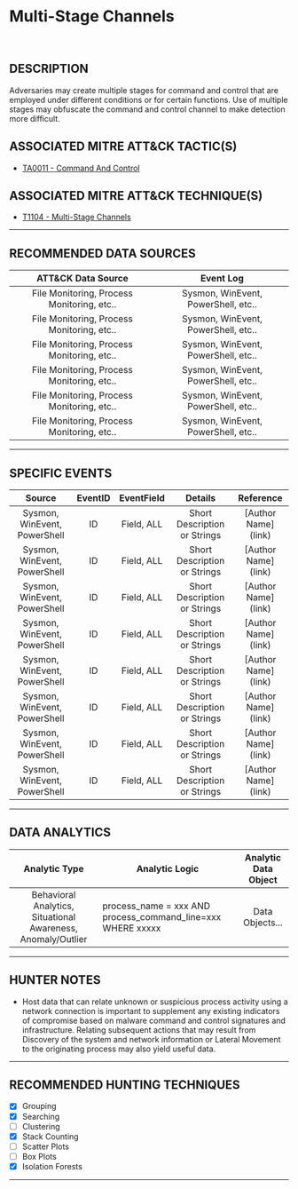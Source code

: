# Multi-Stage Channels

<BR>

## DESCRIPTION
Adversaries may create multiple stages for command and control that are employed under different conditions or for certain functions. Use of multiple stages may obfuscate the command and control channel to make detection more difficult.

## ASSOCIATED MITRE ATT&CK TACTIC(S)
- [TA0011 - Command And Control](https://attack.mitre.org/tactics/TA0011/)

## ASSOCIATED MITRE ATT&CK TECHNIQUE(S)
- [T1104 - Multi-Stage Channels](https://attack.mitre.org/techniques/T1104/)

---

## RECOMMENDED DATA SOURCES

| ATT&CK Data Source | Event Log |
|:---:|:---:|
|File Monitoring, Process Monitoring, etc..| Sysmon, WinEvent, PowerShell, etc..|
|File Monitoring, Process Monitoring, etc..| Sysmon, WinEvent, PowerShell, etc..| 
|File Monitoring, Process Monitoring, etc..| Sysmon, WinEvent, PowerShell, etc..|
|File Monitoring, Process Monitoring, etc..| Sysmon, WinEvent, PowerShell, etc..| 
|File Monitoring, Process Monitoring, etc..| Sysmon, WinEvent, PowerShell, etc..| 
|File Monitoring, Process Monitoring, etc..| Sysmon, WinEvent, PowerShell, etc..|

---

## SPECIFIC EVENTS

| Source | EventID | EventField | Details | Reference | 
|:---:|:---:|:---:|:---:|:---:|
| Sysmon, WinEvent, PowerShell | ID | Field, ALL | Short Description or Strings | \[Author Name\](link) |
| Sysmon, WinEvent, PowerShell | ID | Field, ALL | Short Description or Strings | \[Author Name\](link) |
| Sysmon, WinEvent, PowerShell | ID | Field, ALL | Short Description or Strings | \[Author Name\](link) |
| Sysmon, WinEvent, PowerShell | ID | Field, ALL | Short Description or Strings | \[Author Name\](link) |
| Sysmon, WinEvent, PowerShell | ID | Field, ALL | Short Description or Strings | \[Author Name\](link) |
| Sysmon, WinEvent, PowerShell | ID | Field, ALL | Short Description or Strings | \[Author Name\](link) |
| Sysmon, WinEvent, PowerShell | ID | Field, ALL | Short Description or Strings | \[Author Name\](link) |
| Sysmon, WinEvent, PowerShell | ID | Field, ALL | Short Description or Strings | \[Author Name\](link) |

---

## DATA ANALYTICS

| Analytic Type | Analytic Logic | Analytic Data Object |
|:---:|---|:---:|
| Behavioral Analytics, Situational Awareness, Anomaly/Outlier |  process_name = xxx AND process_command_line=xxx WHERE xxxxx  | Data Objects... |

---

## HUNTER NOTES
* Host data that can relate unknown or suspicious process activity using a network connection is important to supplement any existing indicators of compromise based on malware command and control signatures and infrastructure. Relating subsequent actions that may result from Discovery of the system and network information or Lateral Movement to the originating process may also yield useful data.

---

## RECOMMENDED HUNTING TECHNIQUES

- [X] Grouping
- [X] Searching
- [ ] Clustering
- [X] Stack Counting
- [ ] Scatter Plots
- [ ] Box Plots
- [X] Isolation Forests

---
